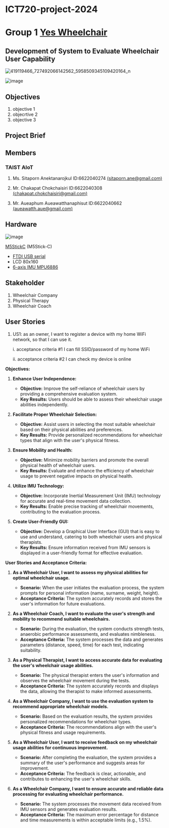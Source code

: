 # ICT720-project-2024
# Group 1 [Yes Wheelchair](https://www.facebook.com/100066453249785/posts/pfbid02DiEnpRqT1H4SUK5FBEpH5kz9rZoqYkPg4KNShhSsfJ4qUXWBaDWnk1JEBK1ZKjNhl)
## Development of System to Evaluate Wheelchair User Capability
![419119466_727492066142562_5958509345109420164_n](https://github.com/Aueaphum2541/Ray-Folk-Pun-Project2024/assets/109651869/e5daaaf6-a96d-479f-8115-b71499980b1d)

![image](https://github.com/Aueaphum2541/Ray-Folk-Pun-Project2024/assets/109651869/5db47476-e9c5-4a91-936e-4eaef0677feb)

## Objectives
1. objective 1
2. objecrtive 2
3. objective 3

## Project Brief

## Members
### TAIST AIoT 
1. Ms. Sitaporn Anektanarojkul ID:6622040274 [(sitaporn.ane@gmail.com)](mailto:sitaporn.ane@gmail.com)

2. Mr. Chakapat Chokchaisiri ID:6622040308 [(chakapat.chokchaisiri@gmail.com)](mailto:chakapat.chokchaisiri@gmail.com)

3. Mr. Aueaphum Aueawatthanaphisut ID:6622040662 [(aueawatth.aue@gmail.com)](mailto:aueawatth.aue@gmail.com)

## Hardware
![image](https://github.com/Aueaphum2541/Ray-Folk-Pun-Project2024/assets/109651869/61ed37ec-3e5c-4cbb-ad19-d9cf908cda47)


[M5StickC](https://docs.m5stack.com/en/core/m5stickc) (M5Stick-C)
- [FTDI USB serial](https://docs.m5stack.com/en/core/m5stickc)
- LCD 80x160
- [6-axis IMU MPU6886](https://m5stack.oss-cn-shenzhen.aliyuncs.com/resource/docs/datasheet/core/MPU-6886-000193%2Bv1.1_GHIC_en.pdf)


## Stakeholder
1. Wheelchair Company
2. Physical Therapy
3. Wheelchair Coach

## User Stories

1. US1: as an owner, I want to register a device with my home WiFi network, so that I can use it.

   
     i. acceptance criteria #1 I can fill SSID/password of my home WiFi


     ii. acceptance criteria #2 I can check my device is online

**Objectives:**

1. **Enhance User Independence:**
   - **Objective:** Improve the self-reliance of wheelchair users by providing a comprehensive evaluation system.
   - **Key Results:** Users should be able to assess their wheelchair usage abilities independently.

2. **Facilitate Proper Wheelchair Selection:**
   - **Objective:** Assist users in selecting the most suitable wheelchair based on their physical abilities and preferences.
   - **Key Results:** Provide personalized recommendations for wheelchair types that align with the user's physical fitness.

3. **Ensure Mobility and Health:**
   - **Objective:** Minimize mobility barriers and promote the overall physical health of wheelchair users.
   - **Key Results:** Evaluate and enhance the efficiency of wheelchair usage to prevent negative impacts on physical health.

4. **Utilize IMU Technology:**
   - **Objective:** Incorporate Inertial Measurement Unit (IMU) technology for accurate and real-time movement data collection.
   - **Key Results:** Enable precise tracking of wheelchair movements, contributing to the evaluation process.

5. **Create User-Friendly GUI:**
   - **Objective:** Develop a Graphical User Interface (GUI) that is easy to use and understand, catering to both wheelchair users and physical therapists.
   - **Key Results:** Ensure information received from IMU sensors is displayed in a user-friendly format for effective evaluation.

**User Stories and Acceptance Criteria:**

1. **As a Wheelchair User, I want to assess my physical abilities for optimal wheelchair usage.**
   - **Scenario:** When the user initiates the evaluation process, the system prompts for personal information (name, surname, weight, height).
   - **Acceptance Criteria:** The system accurately records and stores the user's information for future evaluations.

2. **As a Wheelchair Coach, I want to evaluate the user's strength and mobility to recommend suitable wheelchairs.**
   - **Scenario:** During the evaluation, the system conducts strength tests, anaerobic performance assessments, and evaluates nimbleness.
   - **Acceptance Criteria:** The system processes the data and generates parameters (distance, speed, time) for each test, indicating suitability.

3. **As a Physical Therapist, I want to access accurate data for evaluating the user's wheelchair usage abilities.**
   - **Scenario:** The physical therapist enters the user's information and observes the wheelchair movement during the tests.
   - **Acceptance Criteria:** The system accurately records and displays the data, allowing the therapist to make informed assessments.

4. **As a Wheelchair Company, I want to use the evaluation system to recommend appropriate wheelchair models.**
   - **Scenario:** Based on the evaluation results, the system provides personalized recommendations for wheelchair types.
   - **Acceptance Criteria:** The recommendations align with the user's physical fitness and usage requirements.

5. **As a Wheelchair User, I want to receive feedback on my wheelchair usage abilities for continuous improvement.**
   - **Scenario:** After completing the evaluation, the system provides a summary of the user's performance and suggests areas for improvement.
   - **Acceptance Criteria:** The feedback is clear, actionable, and contributes to enhancing the user's wheelchair skills.

6. **As a Wheelchair Company, I want to ensure accurate and reliable data processing for evaluating wheelchair performance.**
   - **Scenario:** The system processes the movement data received from IMU sensors and generates evaluation results.
   - **Acceptance Criteria:** The maximum error percentage for distance and time measurements is within acceptable limits (e.g., 1.5%).
